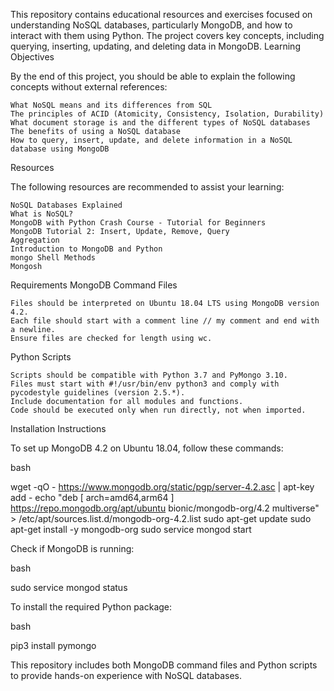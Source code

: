 This repository contains educational resources and exercises focused on understanding NoSQL databases, particularly MongoDB, and how to interact with them using Python. The project covers key concepts, including querying, inserting, updating, and deleting data in MongoDB.
Learning Objectives

By the end of this project, you should be able to explain the following concepts without external references:

    What NoSQL means and its differences from SQL
    The principles of ACID (Atomicity, Consistency, Isolation, Durability)
    What document storage is and the different types of NoSQL databases
    The benefits of using a NoSQL database
    How to query, insert, update, and delete information in a NoSQL database using MongoDB

Resources

The following resources are recommended to assist your learning:

    NoSQL Databases Explained
    What is NoSQL?
    MongoDB with Python Crash Course - Tutorial for Beginners
    MongoDB Tutorial 2: Insert, Update, Remove, Query
    Aggregation
    Introduction to MongoDB and Python
    mongo Shell Methods
    Mongosh

Requirements
MongoDB Command Files

    Files should be interpreted on Ubuntu 18.04 LTS using MongoDB version 4.2.
    Each file should start with a comment line // my comment and end with a newline.
    Ensure files are checked for length using wc.

Python Scripts

    Scripts should be compatible with Python 3.7 and PyMongo 3.10.
    Files must start with #!/usr/bin/env python3 and comply with pycodestyle guidelines (version 2.5.*).
    Include documentation for all modules and functions.
    Code should be executed only when run directly, not when imported.

Installation Instructions

To set up MongoDB 4.2 on Ubuntu 18.04, follow these commands:

bash

wget -qO - https://www.mongodb.org/static/pgp/server-4.2.asc | apt-key add -
echo "deb [ arch=amd64,arm64 ] https://repo.mongodb.org/apt/ubuntu bionic/mongodb-org/4.2 multiverse" > /etc/apt/sources.list.d/mongodb-org-4.2.list
sudo apt-get update
sudo apt-get install -y mongodb-org
sudo service mongod start

Check if MongoDB is running:

bash

sudo service mongod status

To install the required Python package:

bash

pip3 install pymongo

This repository includes both MongoDB command files and Python scripts to provide hands-on experience with NoSQL databases.
